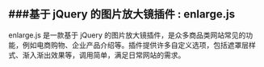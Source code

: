 ###基于 jQuery 的图片放大镜插件 : enlarge.js
-----
enlarge.js 是一款基于 jQuery 的图片放大镜插件，是众多商品类网站常见的功能，例如电商购物、企业产品介绍等。插件提供许多自定义选项，包括遮罩层样式、渐入渐出效果等，调用简单，满足日常网站的需求。
